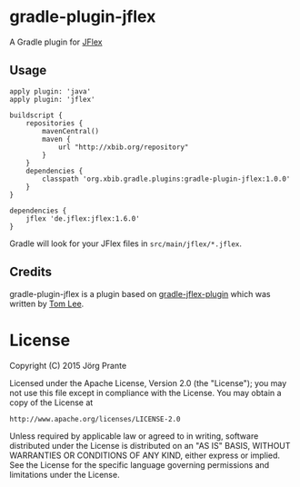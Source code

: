 # gradle-plugin-jflex

A Gradle plugin for [JFlex](http://jflex.de)

## Usage

    apply plugin: 'java'
    apply plugin: 'jflex'

    buildscript {
        repositories {
            mavenCentral()
            maven {
                url "http://xbib.org/repository"
            }
        }
        dependencies {
            classpath 'org.xbib.gradle.plugins:gradle-plugin-jflex:1.0.0'
        }
    }

    dependencies {
        jflex 'de.jflex:jflex:1.6.0'
    }

Gradle will look for your JFlex files in `src/main/jflex/*.jflex`.

## Credits

gradle-plugin-jflex is a plugin based on
[gradle-jflex-plugin](https://github.com/thomaslee/gradle-jflex-plugin)
which was written by [Tom Lee](http://tomlee.co).

# License

Copyright (C) 2015 Jörg Prante

Licensed under the Apache License, Version 2.0 (the "License");
you may not use this file except in compliance with the License.
You may obtain a copy of the License at

    http://www.apache.org/licenses/LICENSE-2.0

Unless required by applicable law or agreed to in writing, software
distributed under the License is distributed on an "AS IS" BASIS,
WITHOUT WARRANTIES OR CONDITIONS OF ANY KIND, either express or implied.
See the License for the specific language governing permissions and
limitations under the License.

